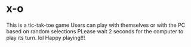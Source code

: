 # x-o
This is a tic-tak-toe game
Users can play with themselves or with the PC based on random selections
PLease wait 2 seconds for the computer to play its turn. lol
Happy playing!!!
